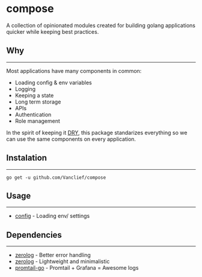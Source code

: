 # compose

A collection of opinionated modules created for building golang applications
quicker while keeping best practices.


## Why
---

Most applications have many components in common:

- Loading config & env variables
- Logging
- Keeping a state
- Long term storage
- APIs
- Authentication
- Role management


In the spirit of keeping it [DRY](https://en.wikipedia.org/wiki/Don%27t_repeat_yourself), this package standarizes everything so we can use the same components on every application.


## Instalation
---
```
go get -u github.com/Vanclief/compose
```

## Usage
---

- [config](https://github.com/vanclief/compose/docs/config.md) - Loading env/ settings


## Dependencies
---

- [zerolog](https://github.com/vanlcief/ez) - Better error handling
- [zerolog](https://github.com/rs/zerolog) - Lightweight and minimalistic
- [promtail-go](https://github.com/carlware/promtail-go) - Promtail + Grafana = Awesome logs


